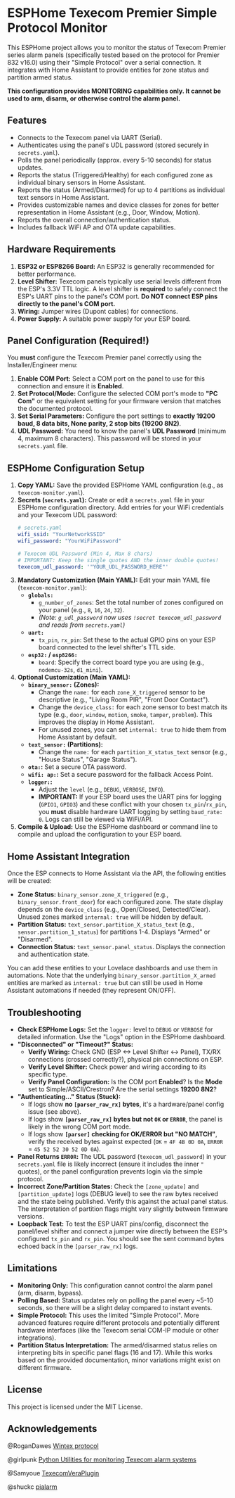 # ESPHome Texecom Premier Simple Protocol Monitor

This ESPHome project allows you to monitor the status of Texecom Premier series alarm panels (specifically tested based on the protocol for Premier 832 v16.0) using their "Simple Protocol" over a serial connection. It integrates with Home Assistant to provide entities for zone status and partition armed status.

**This configuration provides MONITORING capabilities only. It cannot be used to arm, disarm, or otherwise control the alarm panel.**

## Features

*   Connects to the Texecom panel via UART (Serial).
*   Authenticates using the panel's UDL password (stored securely in `secrets.yaml`).
*   Polls the panel periodically (approx. every 5-10 seconds) for status updates.
*   Reports the status (Triggered/Healthy) for each configured zone as individual binary sensors in Home Assistant.
*   Reports the status (Armed/Disarmed) for up to 4 partitions as individual text sensors in Home Assistant.
*   Provides customizable names and device classes for zones for better representation in Home Assistant (e.g., Door, Window, Motion).
*   Reports the overall connection/authentication status.
*   Includes fallback WiFi AP and OTA update capabilities.

## Hardware Requirements

1.  **ESP32 or ESP8266 Board:** An ESP32 is generally recommended for better performance.
2.  **Level Shifter:** Texecom panels typically use serial levels different from the ESP's 3.3V TTL logic. A level shifter is **required** to safely connect the ESP's UART pins to the panel's COM port. **Do NOT connect ESP pins directly to the panel's COM port.**
3.  **Wiring:** Jumper wires (Dupont cables) for connections.
4.  **Power Supply:** A suitable power supply for your ESP board.

## Panel Configuration (Required!)

You **must** configure the Texecom Premier panel correctly using the Installer/Engineer menu:

1.  **Enable COM Port:** Select a COM port on the panel to use for this connection and ensure it is **Enabled**.
2.  **Set Protocol/Mode:** Configure the selected COM port's mode to **"PC Com"** or the equivalent setting for your firmware version that matches the documented protocol.
3.  **Set Serial Parameters:** Configure the port settings to **exactly 19200 baud, 8 data bits, None parity, 2 stop bits (19200 8N2)**.
4.  **UDL Password:** You need to know the panel's **UDL Password** (minimum 4, maximum 8 characters). This password will be stored in your `secrets.yaml` file.

## ESPHome Configuration Setup

1.  **Copy YAML:** Save the provided ESPHome YAML configuration (e.g., as `texecom-monitor.yaml`).
2.  **Secrets (`secrets.yaml`):** Create or edit a `secrets.yaml` file in your ESPHome configuration directory. Add entries for your WiFi credentials and your Texecom UDL password:
    ```yaml
    # secrets.yaml
    wifi_ssid: "YourNetworkSSID"
    wifi_password: "YourWiFiPassword"

    # Texecom UDL Password (Min 4, Max 8 chars)
    # IMPORTANT: Keep the single quotes AND the inner double quotes!
    texecom_udl_password: '"YOUR_UDL_PASSWORD_HERE"'
    ```
3.  **Mandatory Customization (Main YAML):** Edit your main YAML file (`texecom-monitor.yaml`):
    *   **`globals:`**
        *   `g_number_of_zones`: Set the total number of zones configured on your panel (e.g., `8`, `16`, `24`, `32`).
        *   *(Note: `g_udl_password` now uses `!secret texecom_udl_password` and reads from `secrets.yaml`)*
    *   **`uart:`**
        *   `tx_pin`, `rx_pin`: Set these to the actual GPIO pins on your ESP board connected to the level shifter's TTL side.
    *   **`esp32:` / `esp8266:`**
        *   `board`: Specify the correct board type you are using (e.g., `nodemcu-32s`, `d1_mini`).
4.  **Optional Customization (Main YAML):**
    *   **`binary_sensor:` (Zones):**
        *   Change the `name:` for each `zone_X_triggered` sensor to be descriptive (e.g., "Living Room PIR", "Front Door Contact").
        *   Change the `device_class:` for each zone sensor to best match its type (e.g., `door`, `window`, `motion`, `smoke`, `tamper`, `problem`). This improves the display in Home Assistant.
        *   For unused zones, you can set `internal: true` to hide them from Home Assistant by default.
    *   **`text_sensor:` (Partitions):**
        *   Change the `name:` for each `partition_X_status_text` sensor (e.g., "House Status", "Garage Status").
    *   **`ota:`:** Set a secure OTA password.
    *   **`wifi: ap:`:** Set a secure password for the fallback Access Point.
    *   **`logger:`:**
        *   Adjust the `level` (e.g., `DEBUG`, `VERBOSE`, `INFO`).
        *   **IMPORTANT:** If your ESP board uses the UART pins for logging (`GPIO1`, `GPIO3`) and these conflict with your chosen `tx_pin`/`rx_pin`, you **must** disable hardware UART logging by setting `baud_rate: 0`. Logs can still be viewed via WiFi/API.
5.  **Compile & Upload:** Use the ESPHome dashboard or command line to compile and upload the configuration to your ESP board.

## Home Assistant Integration

Once the ESP connects to Home Assistant via the API, the following entities will be created:

*   **Zone Status:** `binary_sensor.zone_X_triggered` (e.g., `binary_sensor.front_door`) for each configured zone. The state display depends on the `device_class` (e.g., Open/Closed, Detected/Clear). Unused zones marked `internal: true` will be hidden by default.
*   **Partition Status:** `text_sensor.partition_X_status_text` (e.g., `sensor.partition_1_status`) for partitions 1-4. Displays "Armed" or "Disarmed".
*   **Connection Status:** `text_sensor.panel_status`. Displays the connection and authentication state.

You can add these entities to your Lovelace dashboards and use them in automations. Note that the underlying `binary_sensor.partition_X_armed` entities are marked as `internal: true` but can still be used in Home Assistant automations if needed (they represent ON/OFF).

## Troubleshooting

*   **Check ESPHome Logs:** Set the `logger:` level to `DEBUG` or `VERBOSE` for detailed information. Use the "Logs" option in the ESPHome dashboard.
*   **"Disconnected" or "Timeout?" Status:**
    *   **Verify Wiring:** Check GND (ESP <-> Level Shifter <-> Panel), TX/RX connections (crossed correctly?), physical pin connections on ESP.
    *   **Verify Level Shifter:** Check power and wiring according to its specific type.
    *   **Verify Panel Configuration:** Is the COM port **Enabled**? Is the **Mode** set to Simple/ASCII/Crestron? Are the serial settings **19200 8N2**?
*   **"Authenticating..." Status (Stuck):**
    *   If logs show **no `[parser_raw_rx]` bytes**, it's a hardware/panel config issue (see above).
    *   If logs show **`[parser_raw_rx]` bytes but not `OK` or `ERR0R`**, the panel is likely in the wrong COM port mode.
    *   If logs show **`[parser]` checking for OK/ERR0R but "NO MATCH"**, verify the received bytes against expected (`OK` = `4F 4B 0D 0A`, `ERR0R` = `45 52 52 30 52 0D 0A`).
*   **Panel Returns `ERR0R`:** The UDL password (`texecom_udl_password`) in your `secrets.yaml` file is likely incorrect (ensure it includes the inner `"` quotes), or the panel configuration prevents login via the simple protocol.
*   **Incorrect Zone/Partition States:** Check the `[zone_update]` and `[partition_update]` logs (DEBUG level) to see the raw bytes received and the state being published. Verify this against the actual panel status. The interpretation of partition flags might vary slightly between firmware versions.
*   **Loopback Test:** To test the ESP UART pins/config, disconnect the panel/level shifter and connect a jumper wire directly between the ESP's configured `tx_pin` and `rx_pin`. You should see the sent command bytes echoed back in the `[parser_raw_rx]` logs.

## Limitations

*   **Monitoring Only:** This configuration cannot control the alarm panel (arm, disarm, bypass).
*   **Polling Based:** Status updates rely on polling the panel every ~5-10 seconds, so there will be a slight delay compared to instant events.
*   **Simple Protocol:** This uses the limited "Simple Protocol". More advanced features require different protocols and potentially different hardware interfaces (like the Texecom serial COM-IP module or other integrations).
*   **Partition Status Interpretation:** The armed/disarmed status relies on interpreting bits in specific panel flags (16 and 17). While this works based on the provided documentation, minor variations might exist on different firmware.

## License

This project is licensed under the MIT License.

## Acknowledgements

@RoganDawes [Wintex protocol](https://github.com/RoganDawes/ESPHome_Wintex/tree/main)

@girlpunk [Python Utilities for monitoring Texecom alarm systems](https://github.com/girlpunk/texecom-python/tree/master)

@Samyoue [TexecomVeraPlugin](https://github.com/ludeeus/integration_blueprint)

@shuckc [pialarm](https://github.com/shuckc/pialarm)
